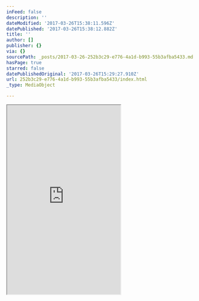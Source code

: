 ```yaml
---
inFeed: false
description: ''
dateModified: '2017-03-26T15:38:11.596Z'
datePublished: '2017-03-26T15:38:12.882Z'
title: ''
author: []
publisher: {}
via: {}
sourcePath: _posts/2017-03-26-252b3c29-e776-4a1d-b993-55b3afba5433.md
hasPage: true
starred: false
datePublishedOriginal: '2017-03-26T15:29:27.910Z'
url: 252b3c29-e776-4a1d-b993-55b3afba5433/index.html
_type: MediaObject

---
```

<iframe src="https://the-grid.github.io/ed-userhtml/?g=eJxtVNtu4zYQfXa-YqIWkA2sJSfpBq3XMdrN7kMLAw2y2_axoMixRZsitSTlWBv4X_qa7_CPdXTxRYZpwDbJM3MOD2c4EXINUjwEGVtIHoDzpcKHIEW5SP34fjTKN8F0EhNqCldXE8etzD34MieQx42Pl2zNmlUKtpxCvc_dOI65ERgtvxVoy4ibLG7-Dm-jG_pkUkdLV2VuYqdXk-vhEH4rfDoCZfgKWqbhcHpg7aYXOmIVvEnu4ipqmDPnXowVCp0jqtsLRNCOfdrjyo99EIYXGWoPg8giE2V_XmjupdH9Aby2QPrp9dbMNjofQONLI3xG86cTAf3wn5tlsinuHkejuxdMn29XSfH4h7Hff_l0e5eWnz-G70JeJsYoE2FxPE44-NASHUc96VWUUX1VSupV_7UD4UyphPHVX8-zMYR7o_LFkOX5cJEvUWda3Iy-KbxHmWzmqVXzOef83m4iR8EsURFXphCxYC5NDLMiSn2mwnddGqM9kxrtGNqq6e5LApzw7w9IrijhkBcWXek8Zq6-uXb7X2UWJsr14owstzJjtnwkCPGFP8x_vnn_06czkJDcj6FrRm2Xl14hhbUkZ2E15AUVySBQ8FGiXqMuEF41y3B7HVyAY8ak2nP1aNQLv-u88E-KcUyNErUza-NtvfcrbjDLFVanbTNWcXNjPNqv1EIE_jPxqKWFzGhQJAMqX6lfLiioRkqleYh9NFrjhkoUTAFSN0VdTR3TjjJ6EAhVXyCMB8FVw97bXs5cK_5CDXDJzv1wBedU3sQ9O9EK5J4pd2-TxEI83f0HE5cz3T4oYUK-hNPXOv-WmpG2pg3y792blXOJ36G2DBIjPUKFO5y-VjynFRQzliD5H3zmKfLrLsKit-Ue8Lx7I42sRHsOcqgPaZ5r0Wihvz6R4YD0Za4xVOzenLTUG-iAFTmz9OBpP7iUVepFJ7GMoqiLI5Q_HKHx6zroXXCabqjXXd8eE1UPxRMJydzpNVF2bvKq3OlbS0G9Y-bkWQhxDDNkVgNLTEHvaAWj0H2HHp9Rev5c3GwfyM4qhU6aG-3wa1lTebNCHTZVvR18qMvrgK8WDg_v_03d3Zg" height="500" style=""></iframe>